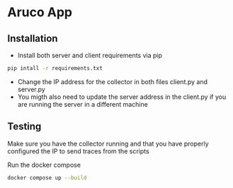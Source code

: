 # Aruco App

## Installation

- Install both server and client requirements via pip
```bash
pip intall -r requirements.txt
```
- Change the IP address for the collector in both files client.py and server.py
- You migth also need to update the server address in the client.py if you are running the server in a different machine


## Testing

Make sure you have the collector running and that you have properly configured the IP
to send traces from the scripts

Run the docker compose

```bash
docker compose up --build
```
